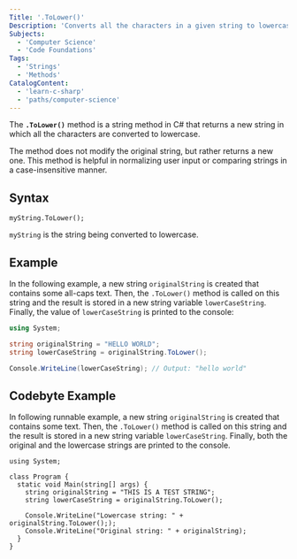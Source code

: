 ```yaml
---
Title: '.ToLower()'
Description: 'Converts all the characters in a given string to lowercase.'
Subjects:
  - 'Computer Science'
  - 'Code Foundations'
Tags:
  - 'Strings'
  - 'Methods'
CatalogContent:
  - 'learn-c-sharp'
  - 'paths/computer-science'
---
```


The **`.ToLower()`** method is a string method in C# that returns a new string in which all the characters are converted to lowercase.

The method does not modify the original string, but rather returns a new one. This method is helpful in normalizing user input or comparing strings in a case-insensitive manner.

## Syntax

```pseudo
myString.ToLower();
```

`myString` is the string being converted to lowercase.

## Example

In the following example, a new string `originalString` is created that contains some all-caps text. Then, the `.ToLower()` method is called on this string and the result is stored in a new string variable `lowerCaseString`. Finally, the value of `lowerCaseString` is printed to the console:

```cs
using System;

string originalString = "HELLO WORLD";
string lowerCaseString = originalString.ToLower();

Console.WriteLine(lowerCaseString); // Output: "hello world"
```

## Codebyte Example

In following runnable example, a new string `originalString` is created that contains some text. Then, the `.ToLower()` method is called on this string and the result is stored in a new string variable `lowerCaseString`. Finally, both the original and the lowercase strings are printed to the console.

```codebyte/csharp
using System;

class Program {
  static void Main(string[] args) {
    string originalString = "THIS IS A TEST STRING";
    string lowerCaseString = originalString.ToLower();

    Console.WriteLine("Lowercase string: " + originalString.ToLower(););
    Console.WriteLine("Original string: " + originalString);
  }
}
```

